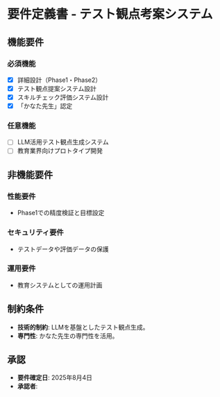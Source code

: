 # 要件定義書 - テスト観点考案システム

## 機能要件

### 必須機能

- [x] 詳細設計（Phase1・Phase2）
- [x] テスト観点提案システム設計
- [x] スキルチェック評価システム設計
- [x] 「かなた先生」認定

### 任意機能

- [ ] LLM活用テスト観点生成システム
- [ ] 教育業界向けプロトタイプ開発

## 非機能要件

### 性能要件

- Phase1での精度検証と目標設定

### セキュリティ要件

- テストデータや評価データの保護

### 運用要件

- 教育システムとしての運用計画

## 制約条件

- **技術的制約**: LLMを基盤としたテスト観点生成。
- **専門性**: かなた先生の専門性を活用。

## 承認

- **要件確定日**: 2025年8月4日
- **承認者**: 
